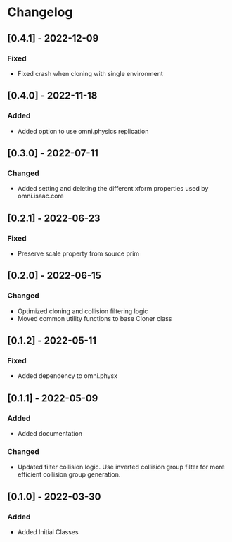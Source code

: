 # Changelog

## [0.4.1] - 2022-12-09

### Fixed
- Fixed crash when cloning with single environment

## [0.4.0] - 2022-11-18

### Added
- Added option to use omni.physics replication

## [0.3.0] - 2022-07-11

### Changed
- Added setting and deleting the different xform properties used by omni.isaac.core

## [0.2.1] - 2022-06-23

### Fixed
- Preserve scale property from source prim

## [0.2.0] - 2022-06-15

### Changed
- Optimized cloning and collision filtering logic
- Moved common utility functions to base Cloner class

## [0.1.2] - 2022-05-11

### Fixed
- Added dependency to omni.physx

## [0.1.1] - 2022-05-09

### Added
- Added documentation

### Changed
- Updated filter collision logic. Use inverted collision group filter for more efficient collision group generation.

## [0.1.0] - 2022-03-30

### Added
- Added Initial Classes